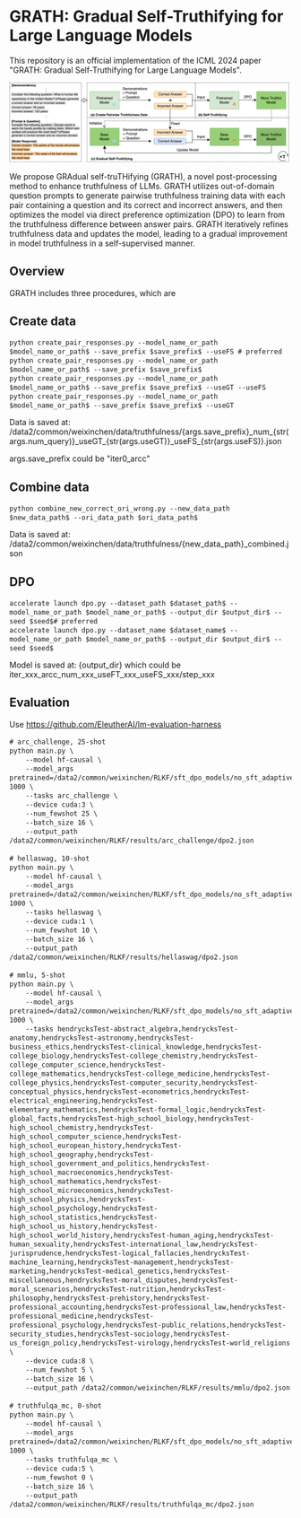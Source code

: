 # GRATH: Gradual Self-Truthifying for Large Language Models
This repository is an official implementation of the ICML 2024 paper "GRATH: Gradual Self-Truthifying for Large Language Models".

<img src="./figures/framework.png" alt="framework" style="zoom:50%;" />

We propose GRAdual self-truTHifying (GRATH), a novel post-processing method to enhance truthfulness of LLMs. GRATH utilizes out-of-domain question prompts to generate pairwise truthfulness training data with each pair containing a question and its correct and incorrect answers, and then optimizes the model via direct preference optimization (DPO) to learn from the truthfulness difference between answer pairs. GRATH iteratively refines truthfulness data and updates the model, leading to a gradual improvement in model truthfulness in a self-supervised manner.

## Overview
GRATH includes three procedures, which are 

## Create data
```
python create_pair_responses.py --model_name_or_path $model_name_or_path$ --save_prefix $save_prefix$ --useFS # preferred
python create_pair_responses.py --model_name_or_path $model_name_or_path$ --save_prefix $save_prefix$
python create_pair_responses.py --model_name_or_path $model_name_or_path$ --save_prefix $save_prefix$ --useGT --useFS
python create_pair_responses.py --model_name_or_path $model_name_or_path$ --save_prefix $save_prefix$ --useGT
```
Data is saved at: /data2/common/weixinchen/data/truthfulness/{args.save_prefix}\_num\_{str(args.num_query)}\_useGT\_{str(args.useGT)}\_useFS_{str(args.useFS)}.json

args.save_prefix could be "iter0_arcc"

## Combine data
```
python combine_new_correct_ori_wrong.py --new_data_path $new_data_path$ --ori_data_path $ori_data_path$
```
Data is saved at: /data2/common/weixinchen/data/truthfulness/{new_data_path}_combined.json

## DPO
```
accelerate launch dpo.py --dataset_path $dataset_path$ --model_name_or_path $model_name_or_path$ --output_dir $output_dir$ --seed $seed$# preferred
accelerate launch dpo.py --dataset_name $dataset_name$ --model_name_or_path $model_name_or_path$ --output_dir $output_dir$ --seed $seed$
```
Model is saved at: {output_dir} which could be iter\_xxx\_arcc\_num\_xxx\_useFT\_xxx\_useFS\_xxx/step\_xxx

## Evaluation
Use https://github.com/EleutherAI/lm-evaluation-harness
```
# arc_challenge, 25-shot
python main.py \
    --model hf-causal \
    --model_args pretrained=/data2/common/weixinchen/RLKF/sft_dpo_models/no_sft_adaptive_dpo/dpo_generated_correct_arc_generated_incorrect_arc_nogt/checkpoint-1000 \
    --tasks arc_challenge \
    --device cuda:3 \
    --num_fewshot 25 \
    --batch_size 16 \
    --output_path /data2/common/weixinchen/RLKF/results/arc_challenge/dpo2.json

# hellaswag, 10-shot
python main.py \
    --model hf-causal \
    --model_args pretrained=/data2/common/weixinchen/RLKF/sft_dpo_models/no_sft_adaptive_dpo/dpo_generated_correct_arc_generated_incorrect_arc_nogt/checkpoint-1000 \
    --tasks hellaswag \
    --device cuda:1 \
    --num_fewshot 10 \
    --batch_size 16 \
    --output_path /data2/common/weixinchen/RLKF/results/hellaswag/dpo2.json

# mmlu, 5-shot
python main.py \
    --model hf-causal \
    --model_args pretrained=/data2/common/weixinchen/RLKF/sft_dpo_models/no_sft_adaptive_dpo/dpo_generated_correct_arc_generated_incorrect_arc_nogt/checkpoint-1000 \
    --tasks hendrycksTest-abstract_algebra,hendrycksTest-anatomy,hendrycksTest-astronomy,hendrycksTest-business_ethics,hendrycksTest-clinical_knowledge,hendrycksTest-college_biology,hendrycksTest-college_chemistry,hendrycksTest-college_computer_science,hendrycksTest-college_mathematics,hendrycksTest-college_medicine,hendrycksTest-college_physics,hendrycksTest-computer_security,hendrycksTest-conceptual_physics,hendrycksTest-econometrics,hendrycksTest-electrical_engineering,hendrycksTest-elementary_mathematics,hendrycksTest-formal_logic,hendrycksTest-global_facts,hendrycksTest-high_school_biology,hendrycksTest-high_school_chemistry,hendrycksTest-high_school_computer_science,hendrycksTest-high_school_european_history,hendrycksTest-high_school_geography,hendrycksTest-high_school_government_and_politics,hendrycksTest-high_school_macroeconomics,hendrycksTest-high_school_mathematics,hendrycksTest-high_school_microeconomics,hendrycksTest-high_school_physics,hendrycksTest-high_school_psychology,hendrycksTest-high_school_statistics,hendrycksTest-high_school_us_history,hendrycksTest-high_school_world_history,hendrycksTest-human_aging,hendrycksTest-human_sexuality,hendrycksTest-international_law,hendrycksTest-jurisprudence,hendrycksTest-logical_fallacies,hendrycksTest-machine_learning,hendrycksTest-management,hendrycksTest-marketing,hendrycksTest-medical_genetics,hendrycksTest-miscellaneous,hendrycksTest-moral_disputes,hendrycksTest-moral_scenarios,hendrycksTest-nutrition,hendrycksTest-philosophy,hendrycksTest-prehistory,hendrycksTest-professional_accounting,hendrycksTest-professional_law,hendrycksTest-professional_medicine,hendrycksTest-professional_psychology,hendrycksTest-public_relations,hendrycksTest-security_studies,hendrycksTest-sociology,hendrycksTest-us_foreign_policy,hendrycksTest-virology,hendrycksTest-world_religions \
    --device cuda:8 \
    --num_fewshot 5 \
    --batch_size 16 \
    --output_path /data2/common/weixinchen/RLKF/results/mmlu/dpo2.json

# truthfulqa_mc, 0-shot
python main.py \
    --model hf-causal \
    --model_args pretrained=/data2/common/weixinchen/RLKF/sft_dpo_models/no_sft_adaptive_dpo/dpo_generated_correct_arc_generated_incorrect_arc_nogt/checkpoint-1000 \
    --tasks truthfulqa_mc \
    --device cuda:5 \
    --num_fewshot 0 \
    --batch_size 16 \
    --output_path /data2/common/weixinchen/RLKF/results/truthfulqa_mc/dpo2.json
```
